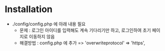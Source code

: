 # Installation 

- ./config/config.php 에 아래 내용 필요
  - 문제 : 로그인 아이디를 입력해도 계속 기다리기만 하고, 로그인하여 초기 페이지로 이동하지 않음
  - 해결방법 : config.php 에 추가 => 'overwriteprotocol' => 'https',

